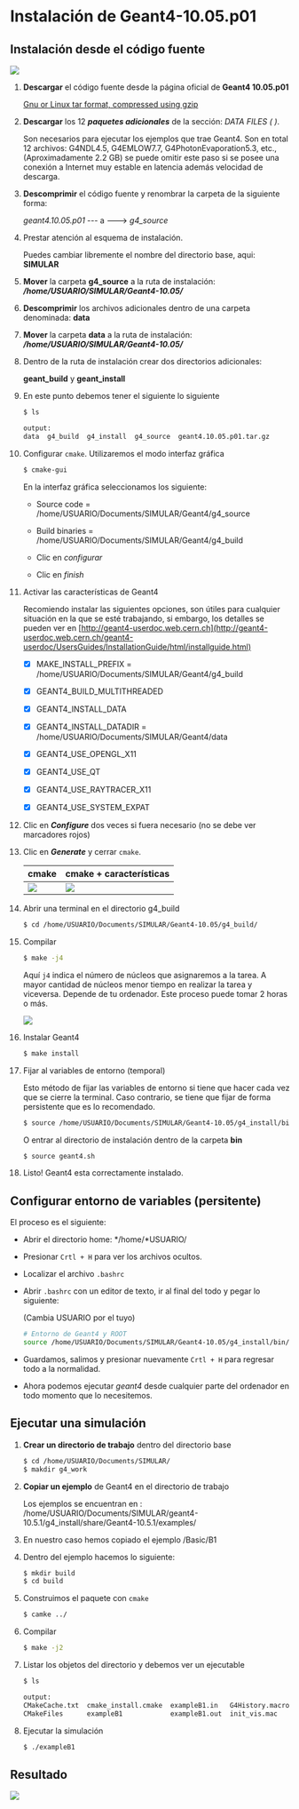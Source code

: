 # Instalación de Geant4-10.05.p01

## Instalación desde el código fuente

![](images/dir_geant4.png)

1. **Descargar** el código fuente desde la página oficial de **Geant4 10.05.p01**

   [Gnu or Linux tar format, compressed using gzip](http://geant4.web.cern.ch/support/download)

2. **Descargar** los 12 ***paquetes adicionales*** de la sección: *DATA FILES ( )*.

   Son necesarios para ejecutar los ejemplos que trae Geant4.  Son en total 12 archivos: G4NDL4.5, G4EMLOW7.7, G4PhotonEvaporation5.3, etc., (Aproximadamente 2.2 GB) se puede omitir este paso si se posee una conexión a Internet muy estable en latencia además velocidad de descarga.

3. **Descomprimir** el código fuente y renombrar la carpeta de la siguiente forma:

   *geant4.10.05.p01* --- a ---> *g4_source*

4. Prestar atención al esquema de instalación.

   Puedes cambiar libremente el nombre del directorio base, aqui: **SIMULAR**

5. **Mover** la carpeta **g4_source** a la ruta de instalación: ***/home/USUARIO/SIMULAR/Geant4-10.05/***

6. **Descomprimir** los archivos adicionales dentro de una carpeta denominada: **data**

7. **Mover** la carpeta **data** a la ruta de instalación: ***/home/USUARIO/SIMULAR/Geant4-10.05/***

8. Dentro de la ruta de instalación crear dos directorios adicionales:

   **geant_build** y **geant_install**

9. En este punto debemos tener el siguiente lo siguiente

   ```bash
   $ ls
   ```

   ```bash
   output:
   data  g4_build  g4_install  g4_source  geant4.10.05.p01.tar.gz
   ```

10. Configurar `cmake`. Utilizaremos el modo interfaz gráfica

    ```bash
    $ cmake-gui
    ```

    En la interfaz gráfica seleccionamos los siguiente:

    * Source code  = /home/USUARIO/Documents/SIMULAR/Geant4/g4_source

    * Build binaries  = /home/USUARIO/Documents/SIMULAR/Geant4/g4_build

    * Clic en *configurar*

    * Clic en *finish*

      

11. Activar las características de Geant4

    Recomiendo instalar las siguientes opciones, son útiles para cualquier situación en la que se esté trabajando, si embargo, los detalles se pueden ver en [http://geant4-userdoc.web.cern.ch](http://geant4-userdoc.web.cern.ch/geant4-userdoc/UsersGuides/InstallationGuide/html/installguide.html)

    - [x] MAKE_INSTALL_PREFIX =  /home/USUARIO/Documents/SIMULAR/Geant4/g4_build
    - [x] GEANT4_BUILD_MULTITHREADED
    - [x] GEANT4_INSTALL_DATA
    - [x] GEANT4_INSTALL_DATADIR = /home/USUARIO/Documents/SIMULAR/Geant4/data
    - [x] GEANT4_USE_OPENGL_X11
    - [x] GEANT4_USE_QT
    - [x] GEANT4_USE_RAYTRACER_X11
    - [x] GEANT4_USE_SYSTEM_EXPAT

    

12. Clic en ***Configure*** dos veces si fuera necesario (no se debe ver marcadores rojos)

13. Clic en ***Generate*** y cerrar `cmake`.

    | cmake                   | cmake + características |
    | ----------------------- | ----------------------- |
    | ![](images/cmake01.png) | ![](images/cmake02.png) |

14. Abrir una terminal en el directorio g4_build

    ```bash
    $ cd /home/USUARIO/Documents/SIMULAR/Geant4-10.05/g4_build/
    ```

15. Compilar

    ```bash
    $ make -j4
    ```

    Aquí `j4` indica el número de núcleos que asignaremos a la tarea. A mayor cantidad de núcleos menor tiempo en realizar la tarea y viceversa. Depende de tu ordenador. Este proceso puede tomar 2 horas o más.

    ![](images/compile_g4.png)

    

16. Instalar Geant4

    ```bash
    $ make install
    ```

    

17. Fijar al variables de entorno (temporal)

    Esto método de fijar las variables de entorno si tiene que hacer cada vez que se cierre la terminal. Caso contrario, se tiene que fijar de forma persistente que es lo recomendado.

    ```bash
    $ source /home/USUARIO/Documents/SIMULAR/Geant4-10.05/g4_install/bin/geant4.sh
    ```

    O entrar al directorio de instalación dentro de la carpeta **bin**

    ```bash
    $ source geant4.sh
    ```

18. Listo! Geant4 esta correctamente instalado.



## Configurar entorno de variables (persitente)

El proceso es el siguiente:

- Abrir el directorio home: */home/*USUARIO/

- Presionar `Crtl + H` para ver los archivos ocultos.

- Localizar el archivo `.bashrc`

- Abrir `.bashrc` con un editor de texto, ir al final del todo y pegar lo siguiente:

  (Cambia USUARIO por el tuyo)

  ```bash
  # Entorno de Geant4 y ROOT
  source /home/USUARIO/Documents/SIMULAR/Geant4-10.05/g4_install/bin/geant4.sh
  ```

- Guardamos, salimos y presionar nuevamente `Crtl + H` para regresar todo a la normalidad.

- Ahora podemos ejecutar *geant4* desde cualquier parte del ordenador en todo momento que lo necesitemos.



## Ejecutar una simulación

1. **Crear un directorio de trabajo** dentro del directorio base

   ```bash
   $ cd /home/USUARIO/Documents/SIMULAR/
   $ makdir g4_work
   ```

2. **Copiar un ejemplo** de Geant4 en el directorio de trabajo

   Los ejemplos se encuentran en : /home/USUARIO/Documents/SIMULAR/geant4-10.5.1/g4_install/share/Geant4-10.5.1/examples/

   

3. En nuestro caso hemos copiado el ejemplo /Basic/B1

4. Dentro del ejemplo hacemos lo siguiente:

   ```bash
   $ mkdir build
   $ cd build
   ```

5. Construimos el paquete con `cmake`

   ```bash
   $ camke ../
   ```

6. Compilar

   ```bash
   $ make -j2
   ```

7. Listar los objetos del directorio y debemos ver un ejecutable

   ```bash
   $ ls
   ```

   ```bash
   output:
   CMakeCache.txt  cmake_install.cmake  exampleB1.in   G4History.macro  Makefile run2.mac
   CMakeFiles      exampleB1            exampleB1.out  init_vis.mac     run1.mac  vis.mac
   ```

8. Ejecutar la simulación

   ```bash
   $ ./exampleB1
   ```

   

## Resultado

![](../src/simular_b1.png)
